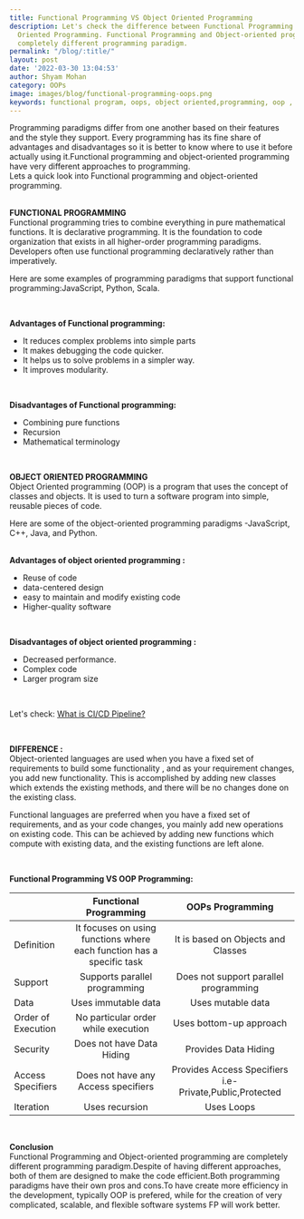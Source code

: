 ```yaml
---
title: Functional Programming VS Object Oriented Programming
description: Let's check the difference between Functional Programming and  Object
  Oriented Programming. Functional Programming and Object-oriented programming are
  completely different programming paradigm.
permalink: "/blog/:title/"
layout: post
date: '2022-03-30 13:04:53'
author: Shyam Mohan
category: OOPs
image: images/blog/functional-programming-oops.png
keywords: functional program, oops, object oriented,programming, oop , functionality
---
```


Programming paradigms differ from one another based on their features and the style they support. Every programming has its fine share of advantages and disadvantages  so it is better to know where to use it before actually using it.Functional programming and object-oriented programming have very different approaches to programming. 
<br>
Lets a quick look into Functional programming and object-oriented programming.
<br>
<br>

**FUNCTIONAL PROGRAMMING**
<br>
Functional programming tries to combine everything in pure mathematical functions. It is  declarative programming. It is the foundation  to code organization  that exists in all higher-order programming paradigms. Developers often use functional programming declaratively rather than imperatively.

Here are some examples of programming paradigms that support functional programming:JavaScript, Python, Scala.

<br>

**Advantages of Functional programming:**
* It reduces complex problems into simple parts
* It makes debugging the code quicker.
* It helps us to solve problems in a simpler way.
* It improves modularity.
<br>

**Disadvantages of Functional programming:**
* Combining pure functions
* Recursion
* Mathematical terminology


<br>

**OBJECT ORIENTED PROGRAMMING**
<br>
Object Oriented programming (OOP) is a program that uses the concept of classes and objects. It is used to turn a software program into simple, reusable pieces of code.

Here are some of the object-oriented programming paradigms -JavaScript, C++, Java, and Python.
<br>
<br>

**Advantages of object oriented programming :**
* Reuse of code 
* data-centered design 
* easy to maintain and modify existing code
* Higher-quality software
<br>


**Disadvantages of object oriented programming :**
* Decreased performance.
* Complex code
* Larger program size

<br>

Let's check: [What is CI/CD Pipeline?](https://razorops.com/blog/what-is-cicd-pipeline-explanation-of-cicd-pipeline-along-with-examples/)

<br>

**DIFFERENCE :**
<br>
Object-oriented languages are used when you have a fixed set of requirements to build some functionality , and as your requirement changes, you add new functionality. This is  accomplished by adding new classes which extends the existing methods, and there will be no changes done on the existing class.

Functional languages are preferred when you have a fixed set of requirements, and as your code changes, you mainly add new operations on existing code. This can be achieved by adding new functions which compute with existing data, and the existing functions are left alone.

<br>

**Functional Programming VS OOP Programming:**
<br>




<table class="blog-tables">
<thead>
<tr>
<th style="text-align:left"></th>
<th style="text-align:center">Functional Programming</th>
<th style="text-align:center">OOPs Programming</th>
</tr>
</thead>
<tbody>
<tr>
<td style="text-align:left">Definition</td>
<td style="text-align:center">It focuses on using functions where each function has a specific task</td>
<td style="text-align:center">It is based on Objects and Classes</td>
</tr>
<tr>
<td style="text-align:left">Support</td>
<td style="text-align:center">Supports parallel programming</td>
<td style="text-align:center">Does not support parallel programming</td>
</tr>
<tr>
<td style="text-align:left">Data</td>
<td style="text-align:center">Uses immutable data</td>
<td style="text-align:center">Uses mutable data</td>
</tr>
<tr>
<td style="text-align:left">Order of Execution</td>
<td style="text-align:center">No particular order while execution</td>
<td style="text-align:center">Uses bottom-up approach</td>
</tr>
<tr>
<td style="text-align:left">Security</td>
<td style="text-align:center">Does not have Data Hiding</td>
<td style="text-align:center">Provides Data Hiding</td>
</tr>
<tr>
<td style="text-align:left">Access Specifiers</td>
<td style="text-align:center">Does not have any Access specifiers</td>
<td style="text-align:center">Provides Access Specifiers i.e- Private,Public,Protected</td>
</tr>
<tr>
<td style="text-align:left">Iteration</td>
<td style="text-align:center">Uses recursion</td>
<td style="text-align:center">Uses Loops</td>
</tr>
</tbody>
</table>




<br>

**Conclusion**
<br>
Functional Programming and Object-oriented programming are completely different programming paradigm.Despite of having different approaches, both of them are designed  to make the code efficient.Both programming paradigms have their own pros and cons.To have create more efficiency in the development, typically OOP is prefered, while for the creation of very complicated, scalable, and flexible software systems FP will work better.
